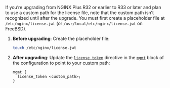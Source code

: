---
---

If you’re upgrading from NGINX Plus R32 or earlier to R33 or later and plan to use a custom path for the license file, note that the custom path isn’t recognized until after the upgrade. You must first create a placeholder file at `/etc/nginx/license.jwt` (or `/usr/local/etc/nginx/license.jwt` on FreeBSD).  

1. **Before upgrading**: Create the placeholder file:

   ```bash
   touch /etc/nginx/license.jwt
   ```

1. **After upgrading**: Update the [`license_token`](https://nginx.org/en/docs/ngx_mgmt_module.html#license_token) directive in the [`mgmt`](https://nginx.org/en/docs/ngx_mgmt_module.html) block of the configuration to point to your custom path:

   ```nginx
   mgmt {
     license_token <custom_path>;
   }
   ```
